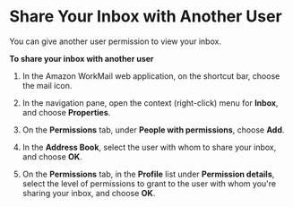 # Share Your Inbox with Another User<a name="share_your_inbox"></a>

You can give another user permission to view your inbox\.

**To share your inbox with another user**

1. In the Amazon WorkMail web application, on the shortcut bar, choose the mail icon\.

1. In the navigation pane, open the context \(right\-click\) menu for **Inbox**, and choose **Properties**\.

1. On the **Permissions** tab, under **People with permissions**, choose **Add**\.

1. In the **Address Book**, select the user with whom to share your inbox, and choose **OK**\.

1. On the **Permissions** tab, in the **Profile** list under **Permission details**, select the level of permissions to grant to the user with whom you're sharing your inbox, and choose **OK**\.